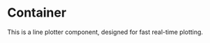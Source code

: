 <script lang=ts>
    import { Plotter } from "$lib/widgets";

    import IconAlarm from "@svicons/ionicons-outline/alarm.svelte";
    import IconAmericanFootball from "@svicons/ionicons-outline/american-football.svelte";
</script>

# Container

This is a line plotter component, designed for fast real-time plotting.

<Plotter wide/>
